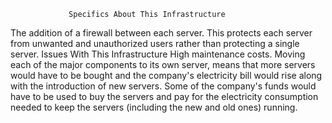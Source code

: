                  Specifics About This Infrastructure
The addition of a firewall between each server.
This protects each server from unwanted and unauthorized users rather than protecting a single server.
                 Issues With This Infrastructure
High maintenance costs.
Moving each of the major components to its own server, means that more servers would have to be bought and the company's electricity bill would rise along with the introduction of new servers. Some of the company's funds would have to be used to buy the servers and pay for the electricity consumption needed to keep the servers (including the new and old ones) running.
